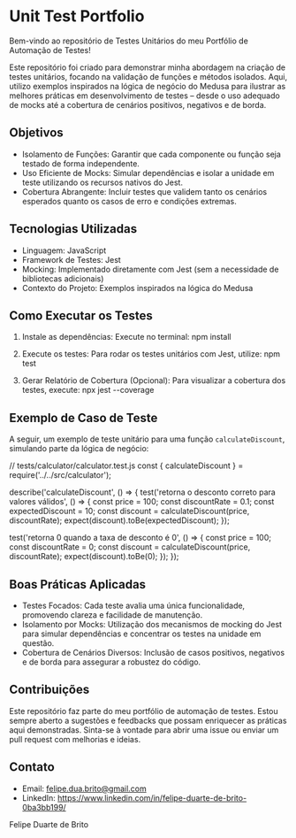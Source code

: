 # Unit Test Portfolio

Bem-vindo ao repositório de Testes Unitários do meu Portfólio de Automação de Testes!

Este repositório foi criado para demonstrar minha abordagem na criação de testes unitários, focando na validação de funções e métodos isolados. Aqui, utilizo exemplos inspirados na lógica de negócio do Medusa para ilustrar as melhores práticas em desenvolvimento de testes – desde o uso adequado de mocks até a cobertura de cenários positivos, negativos e de borda.

## Objetivos

- Isolamento de Funções: Garantir que cada componente ou função seja testado de forma independente.
- Uso Eficiente de Mocks: Simular dependências e isolar a unidade em teste utilizando os recursos nativos do Jest.
- Cobertura Abrangente: Incluir testes que validem tanto os cenários esperados quanto os casos de erro e condições extremas.

## Tecnologias Utilizadas

- Linguagem: JavaScript
- Framework de Testes: Jest
- Mocking: Implementado diretamente com Jest (sem a necessidade de bibliotecas adicionais)
- Contexto do Projeto: Exemplos inspirados na lógica do Medusa

## Como Executar os Testes

1. Instale as dependências:
   Execute no terminal:
   npm install

2. Execute os testes:
   Para rodar os testes unitários com Jest, utilize:
   npm test

3. Gerar Relatório de Cobertura (Opcional):
   Para visualizar a cobertura dos testes, execute:
   npx jest --coverage

## Exemplo de Caso de Teste

A seguir, um exemplo de teste unitário para uma função `calculateDiscount`, simulando parte da lógica de negócio:

// tests/calculator/calculator.test.js
const { calculateDiscount } = require('../../src/calculator');

describe('calculateDiscount', () => {
  test('retorna o desconto correto para valores válidos', () => {
    const price = 100;
    const discountRate = 0.1;
    const expectedDiscount = 10;
    const discount = calculateDiscount(price, discountRate);
    expect(discount).toBe(expectedDiscount);
  });

  test('retorna 0 quando a taxa de desconto é 0', () => {
    const price = 100;
    const discountRate = 0;
    const discount = calculateDiscount(price, discountRate);
    expect(discount).toBe(0);
  });
});

## Boas Práticas Aplicadas

- Testes Focados: Cada teste avalia uma única funcionalidade, promovendo clareza e facilidade de manutenção.
- Isolamento por Mocks: Utilização dos mecanismos de mocking do Jest para simular dependências e concentrar os testes na unidade em questão.
- Cobertura de Cenários Diversos: Inclusão de casos positivos, negativos e de borda para assegurar a robustez do código.

## Contribuições

Este repositório faz parte do meu portfólio de automação de testes. Estou sempre aberto a sugestões e feedbacks que possam enriquecer as práticas aqui demonstradas. Sinta-se à vontade para abrir uma issue ou enviar um pull request com melhorias e ideias.

## Contato

- Email: felipe.dua.brito@gmail.com
- LinkedIn: https://www.linkedin.com/in/felipe-duarte-de-brito-0ba3bb199/

Felipe Duarte de Brito
